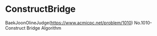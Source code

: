 # ConstructBridge
BaekJoonOlineJudge(https://www.acmicpc.net/problem/1010) No.1010- Construct Bridge Algorithm
